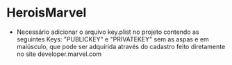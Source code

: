 # HeroisMarvel

- Necessário adicionar o arquivo key.plist no projeto contendo as seguintes Keys: "PUBLICKEY" e "PRIVATEKEY" sem as aspas e em maiúsculo, que pode ser adquirida através do cadastro feito diretamente no site developer.marvel.com

